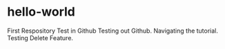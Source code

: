 # hello-world
First Respository Test in Github
Testing out Github.
Navigating the tutorial.
Testing Delete Feature.
